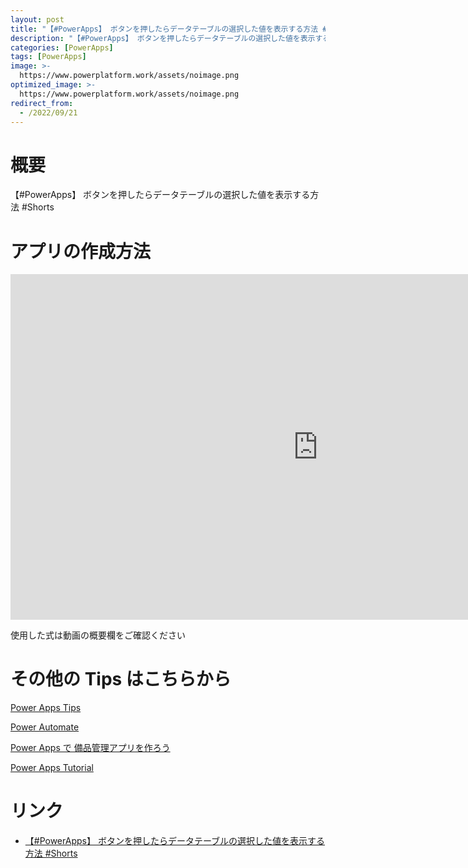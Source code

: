 ```yaml
---
layout: post
title: "【#PowerApps】 ボタンを押したらデータテーブルの選択した値を表示する方法 #Shorts"
description: "【#PowerApps】 ボタンを押したらデータテーブルの選択した値を表示する方法 #Shortsを動画で分かりやすく解説"
categories: [PowerApps]
tags: [PowerApps]
image: >-
  https://www.powerplatform.work/assets/noimage.png
optimized_image: >-
  https://www.powerplatform.work/assets/noimage.png
redirect_from:
  - /2022/09/21
---
```



#  概要

【#PowerApps】 ボタンを押したらデータテーブルの選択した値を表示する方法 #Shorts


# アプリの作成方法

<iframe width="983" height="553" src="https://www.youtube.com/embed/KSuXb6cR1lc" title="YouTube video player" frameborder="0" allow="accelerometer; autoplay; clipboard-write; encrypted-media; gyroscope; picture-in-picture" allowfullscreen></iframe>


使用した式は動画の概要欄をご確認ください


# その他の Tips はこちらから

[Power Apps Tips](https://www.youtube.com/watch?v=VrAQf3JQ7yM&list=PLVhFi1fb3DqakSLVMn22DDcySXh9jtzi- )


[Power Automate](https://www.youtube.com/watch?v=-YnJYT0ASEM&list=PLVhFi1fb3Dqbzic6GieqnLFgD3aTj-eHA)


[Power Apps で 備品管理アプリを作ろう](https://www.youtube.com/playlist?list=PLVhFi1fb3DqZM3HKb8Hea6XEL96990Fyn)


[Power Apps Tutorial](https://www.youtube.com/playlist?list=PLVhFi1fb3DqalxpL974VvAJvV4iWoSbe_)


# リンク


- [【#PowerApps】 ボタンを押したらデータテーブルの選択した値を表示する方法 #Shorts](https://www.youtube.com/watch?v=KSuXb6cR1lc)

